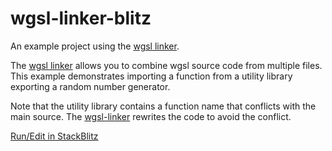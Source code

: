# wgsl-linker-blitz

[wgsl linker]: https://github.com/mighdoll/wgsl-linker-rand-example

An example project using the [wgsl linker]().

The [wgsl linker]() allows you to combine wgsl source code from multiple files.
This example demonstrates importing a function from a utility library 
exporting a random number generator. 

Note that the utility library contains a function name that conflicts with the main source.
The [wgsl-linker]() rewrites the code to avoid the conflict.

[Run/Edit in StackBlitz](https://stackblitz.com/~/github.com/mighdoll/wgsl-linker-rand-example)



